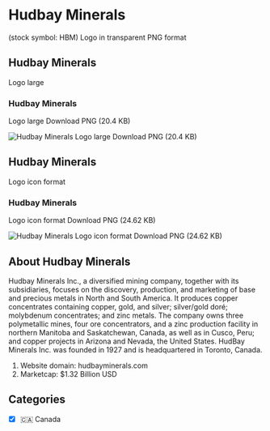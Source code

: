 # Hudbay Minerals
 (stock symbol: HBM) Logo in transparent PNG format

## Hudbay Minerals
 Logo large

### Hudbay Minerals
 Logo large Download PNG (20.4 KB)

![Hudbay Minerals
 Logo large Download PNG (20.4 KB)](/img/orig/HBM_BIG-270053d7.png)

## Hudbay Minerals
 Logo icon format

### Hudbay Minerals
 Logo icon format Download PNG (24.62 KB)

![Hudbay Minerals
 Logo icon format Download PNG (24.62 KB)](/img/orig/HBM-228e79b5.png)

## About Hudbay Minerals


Hudbay Minerals Inc., a diversified mining company, together with its subsidiaries, focuses on the discovery, production, and marketing of base and precious metals in North and South America. It produces copper concentrates containing copper, gold, and silver; silver/gold doré; molybdenum concentrates; and zinc metals. The company owns three polymetallic mines, four ore concentrators, and a zinc production facility in northern Manitoba and Saskatchewan, Canada, as well as in Cusco, Peru; and copper projects in Arizona and Nevada, the United States. HudBay Minerals Inc. was founded in 1927 and is headquartered in Toronto, Canada.

1. Website domain: hudbayminerals.com
2. Marketcap: $1.32 Billion USD


## Categories
- [x] 🇨🇦 Canada
